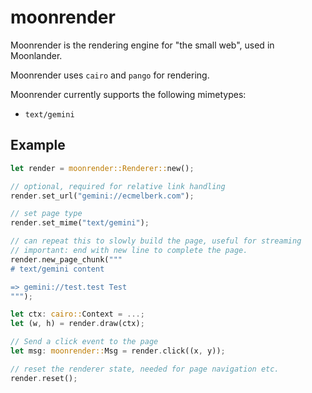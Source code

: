 # moonrender

Moonrender is the rendering engine for "the small web", used in Moonlander.

Moonrender uses `cairo` and `pango` for rendering.

Moonrender currently supports the following mimetypes:

- `text/gemini`

## Example

```rust
let render = moonrender::Renderer::new();

// optional, required for relative link handling
render.set_url("gemini://ecmelberk.com");

// set page type
render.set_mime("text/gemini");

// can repeat this to slowly build the page, useful for streaming
// important: end with new line to complete the page.
render.new_page_chunk("""
# text/gemini content

=> gemini://test.test Test
""");

let ctx: cairo::Context = ...;
let (w, h) = render.draw(ctx);

// Send a click event to the page
let msg: moonrender::Msg = render.click((x, y));

// reset the renderer state, needed for page navigation etc.
render.reset();
```
